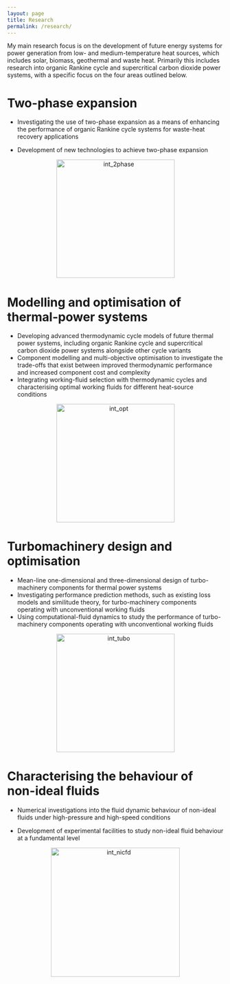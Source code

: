 ```yaml
---
layout: page
title: Research
permalink: /research/
---
```


My main research focus is on the development of future energy systems for power generation from low- and medium-temperature heat sources, which includes solar, biomass, geothermal and waste heat. Primarily this includes research into organic Rankine cycle and supercritical carbon dioxide power systems, with a specific focus on the four areas outlined below.

# Two-phase expansion
<div id="twocol_container">
    <div id="DivB">
    	<ul>
		<li>Investigating the use of two-phase expansion as a means of enhancing the performance of organic Rankine cycle systems for waste-heat recovery applications</li>
		<p></p>
		<li>Development of new technologies to achieve two-phase expansion</li>
	</ul>
    </div>
    <div id="DivA">
    	<div style="text-align:center">
			<img src="{{site.baseurl}}/assets/interests_2phase.png" alt="int_2phase" style="width:275px;" />
		</div>
    </div>
</div>

# Modelling and optimisation of thermal-power systems
<div id="twocol_container">
    <div id="DivB">
    	<ul>
		<li>Developing advanced thermodynamic cycle models of future thermal power systems, including organic Rankine cycle and supercritical carbon dioxide power systems alongside other cycle variants</li>
		<li>Component modelling and multi-objective optimisation to investigate the trade-offs that exist between improved thermodynamic performance and increased component cost and complexity</li>
		<li>Integrating working-fluid selection with thermodynamic cycles and characterising optimal working fluids for different heat-source conditions</li>
	</ul>
    </div>
    <div id="DivA">
    	<div style="text-align:center">
			<img src="{{site.baseurl}}/assets/interests_optimisation.png" alt="int_opt" style="width:275px;" />
		</div>
    </div>
</div>

# Turbomachinery design and optimisation
<div id="twocol_container">
    <div id="DivB">
    	<ul>
		<li>Mean-line one-dimensional and three-dimensional design of turbo-machinery components for thermal power systems</li>
		<li>Investigating performance prediction methods, such as existing loss models and similitude theory, for turbo-machinery components operating with unconventional working fluids</li>
		<li>Using computational-fluid dynamics to study the performance of turbo-machinery components operating with unconventional working fluids</li>
	</ul>
    </div>
    <div id="DivA">
    	<div style="text-align:center">
			<img src="{{site.baseurl}}/assets/interests_turbo.png" alt="int_tubo" style="width:275px;" />
		</div>
    </div>
</div>

# Characterising the behaviour of non-ideal fluids
<div id="twocol_container">
    <div id="DivB">
    	<ul>
		<li>Numerical investigations into the fluid dynamic behaviour of non-ideal fluids under high-pressure and high-speed conditions</li>
		<p></p>
		<li>Development of experimental facilities to study non-ideal fluid behaviour at a fundamental level</li>
	</ul>
    </div>
    <div id="DivA">
    	<div style="text-align:center">
			<img src="{{site.baseurl}}/assets/interests_nicfd.png" alt="int_nicfd" style="width:300px;" />
		</div>
    </div>
</div>